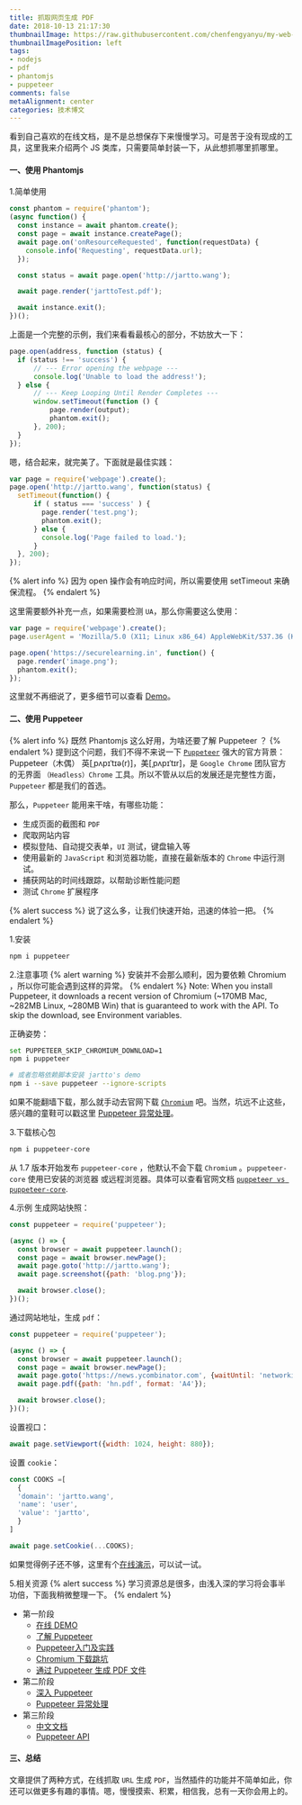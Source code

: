 ```yaml
---
title: 抓取网页生成 PDF
date: 2018-10-13 21:17:30
thumbnailImage: https://raw.githubusercontent.com/chenfengyanyu/my-web-accumulation/master/images/pdf.png
thumbnailImagePosition: left
tags: 
- nodejs
- pdf
- phantomjs
- puppeteer
comments: false
metaAlignment: center
categories: 技术博文
---
```

看到自己喜欢的在线文档，是不是总想保存下来慢慢学习。可是苦于没有现成的工具，这里我来介绍两个 JS 类库，只需要简单封装一下，从此想抓哪里抓哪里。
<!-- more -->
#### 一、使用 Phantomjs
1.简单使用
```js
const phantom = require('phantom');
(async function() {
  const instance = await phantom.create();
  const page = await instance.createPage();
  await page.on('onResourceRequested', function(requestData) {
    console.info('Requesting', requestData.url);
  });

  const status = await page.open('http://jartto.wang');

  await page.render('jarttoTest.pdf');

  await instance.exit();
})();
```
上面是一个完整的示例，我们来看看最核心的部分，不妨放大一下：
```js
page.open(address, function (status) {
  if (status !== 'success') {
      // --- Error opening the webpage ---
      console.log('Unable to load the address!');
  } else {
      // --- Keep Looping Until Render Completes ---
      window.setTimeout(function () {
          page.render(output);
          phantom.exit();
      }, 200);
  }
});
```
嗯，结合起来，就完美了。下面就是最佳实践：
```js
var page = require('webpage').create();
page.open('http://jartto.wang', function(status) {
  setTimeout(function() {
      if ( status === 'success' ) {
        page.render('test.png');
        phantom.exit(); 
      } else {
        console.log('Page failed to load.'); 
      }
  }, 200);
});
```

{% alert info %}
因为 open 操作会有响应时间，所以需要使用 setTimeout 来确保流程。
{% endalert %}

这里需要额外补充一点，如果需要检测 `UA`，那么你需要这么使用：
```js
var page = require('webpage').create();
page.userAgent = 'Mozilla/5.0 (X11; Linux x86_64) AppleWebKit/537.36 (KHTML, like Gecko) Chrome/46.0.2490.86 Safari/537.36';

page.open('https://securelearning.in', function() {
  page.render('image.png');
  phantom.exit();
});
```

这里就不再细说了，更多细节可以查看 [Demo](https://github.com/chenfengyanyu/my-web-accumulation/tree/master/phantomjs-demo)。

#### 二、使用 Puppeteer
{% alert info %}
既然 Phantomjs 这么好用，为啥还要了解 Puppeteer ？
{% endalert %}
提到这个问题，我们不得不来说一下 [`Puppeteer`](https://github.com/GoogleChrome/puppeteer) 强大的官方背景：Puppeteer（木偶） 英[ˌpʌpɪˈtɪə(r)]，美[ˌpʌpɪˈtɪr]，是 `Google Chrome` 团队官方的无界面 `（Headless）Chrome` 工具。所以不管从以后的发展还是完整性方面，`Puppeteer` 都是我们的首选。

那么，`Puppeteer` 能用来干啥，有哪些功能：
- 生成页面的截图和 `PDF`
- 爬取网站内容
- 模拟登陆、自动提交表单，`UI` 测试，键盘输入等
- 使用最新的 `JavaScript` 和浏览器功能，直接在最新版本的 `Chrome` 中运行测试。
- 捕获网站的时间线跟踪，以帮助诊断性能问题
- 测试 `Chrome` 扩展程序


{% alert success %}
说了这么多，让我们快速开始，迅速的体验一把。
{% endalert %}

1.安装
```bash
npm i puppeteer
```

2.注意事项
{% alert warning %}
安装并不会那么顺利，因为要依赖 Chromium ，所以你可能会遇到这样的异常。
{% endalert %}
Note: When you install Puppeteer, it downloads a recent version of Chromium (~170MB Mac, ~282MB Linux, ~280MB Win) that is guaranteed to work with the API. To skip the download, see Environment variables.

正确姿势：
```bash
set PUPPETEER_SKIP_CHROMIUM_DOWNLOAD=1
npm i puppeteer

# 或者忽略依赖脚本安装 jartto's demo
npm i --save puppeteer --ignore-scripts
```

如果不能翻墙下载，那么就手动去官网下载 [`Chromium`](https://download-chromium.appspot.com/) 吧。当然，坑远不止这些，感兴趣的童鞋可以戳这里 [Puppeteer 异常处理](http://jartto.wang/2018/10/23/puppeteerjs/)。

3.下载核心包
```bash
npm i puppeteer-core
```
从 1.7 版本开始发布 `puppeteer-core` ，他默认不会下载 `Chromium` 。`puppeteer-core` 使用已安装的浏览器 或远程浏览器。具体可以查看官网文档 [`puppeteer vs puppeteer-core`](https://github.com/GoogleChrome/puppeteer/blob/v1.9.0/docs/api.md#puppeteer-vs-puppeteer-core).

4.示例
生成网站快照：
```js
const puppeteer = require('puppeteer');

(async () => {
  const browser = await puppeteer.launch();
  const page = await browser.newPage();
  await page.goto('http://jartto.wang');
  await page.screenshot({path: 'blog.png'});

  await browser.close();
})();
```
通过网站地址，生成 `pdf`：
```js
const puppeteer = require('puppeteer');

(async () => {
  const browser = await puppeteer.launch();
  const page = await browser.newPage();
  await page.goto('https://news.ycombinator.com', {waitUntil: 'networkidle2'});
  await page.pdf({path: 'hn.pdf', format: 'A4'});

  await browser.close();
})();
```
设置视口：
```js
await page.setViewport({width: 1024, height: 880});
```
设置 `cookie`：
```js
const COOKS =[
  {
  'domain': 'jartto.wang',
  'name': 'user',
  'value': 'jartto',
  }
]

await page.setCookie(...COOKS);
```

如果觉得例子还不够，这里有个[在线演示](https://try-puppeteer.appspot.com/)，可以试一试。


5.相关资源
{% alert success %}
学习资源总是很多，由浅入深的学习将会事半功倍，下面我稍微整理一下。
{% endalert %}
- 第一阶段
  - [在线 DEMO](https://try-puppeteer.appspot.com/)
  - [了解 Puppeteer](https://juejin.im/post/5a8151a05188257a7349c6db)
  - [Puppeteer入门及实践](https://www.jianshu.com/p/56babda610f9)
  - [Chromium 下载跳坑 ](https://blog.csdn.net/u010142437/article/details/79126564?utm_source=blogxgwz0)
  - [通过 Puppeteer 生成 PDF 文件](http://jartto.wang/2018/10/13/nodejs-pdf/)
- 第二阶段
  - [深入 Puppeteer](https://github.com/zhentaoo/puppeteer-deep)
  - [Puppeteer 异常处理](http://jartto.wang/2018/10/23/puppeteerjs/)
- 第三阶段
  - [中文文档](https://www.bookstack.cn/read/puppeteer-api-zh_CN/class-Page.md)
  - [Puppeteer API ](https://github.com/GoogleChrome/puppeteer/blob/v1.9.0/docs/api.md#environment-variables)

#### 三、总结
文章提供了两种方式，在线抓取 `URL` 生成 `PDF`，当然插件的功能并不简单如此，你还可以做更多有趣的事情。嗯，慢慢摸索、积累，相信我，总有一天你会用上的。